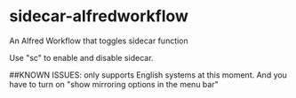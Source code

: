 # sidecar-alfredworkflow
An Alfred Workflow that toggles sidecar function

Use "sc" to enable and disable sidecar.
 
##KNOWN ISSUES: 
only supports English systems at this moment. And you have to turn on "show mirroring options in the menu bar"
